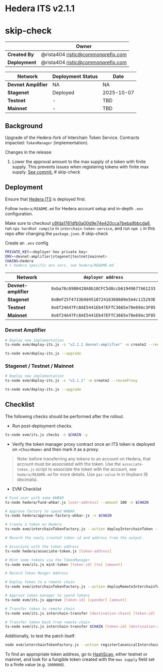 # Hedera ITS v2.1.1
# skip-check

|                | **Owner**                                 |
| -------------- | ----------------------------------------- |
| **Created By** | @rista404 <ristic@commonprefix.com> |
| **Deployment** | @rista404 <ristic@commonprefix.com> |

| **Network**          | **Deployment Status** | **Date**    |
| -------------------- | --------------------- | ----------- |
| **Devnet Amplifier** | NA                    | NA          |
| **Stagenet**         | Deployed              | 2025-10-07  |
| **Testnet**          | -                     | TBD         |
| **Mainnet**          | -                     | TBD         |

## Background

Upgrade of the Hedera-fork of Interchain Token Service. Contracts impacted: `TokenManager` (implementation).

Changes in the release:

1. Lower the approval amount to the max supply of a token with finite supply. This prevents issues when registering tokens with finite max supply. [See commit.](https://github.com/commonprefix/interchain-token-service/commit/c6fda1781dfb0a00d9e74e420cca7beba9bbcda8) # skip-check

## Deployment

Ensure that [Hedera ITS](./2025-07-Hedera-ITS-v2.1.0) is deployed first.

Follow `hedera/README.md` for Hedera account setup and in-depth `.env` configuration.

Make sure to checkout [c6fda1781dfb0a00d9e74e420cca7beba9bbcda8](https://github.com/commonprefix/interchain-token-service/commit/c6fda1781dfb0a00d9e74e420cca7beba9bbcda8), run `npx hardhat compile` in `interchain-token-service`, and run `npm i` in this repo after changing the `package.json`. # skip-check

Create an `.env` config

```sh
PRIVATE_KEY=<deployer hex private key>
ENV=<devnet-amplifier|stagenet|testnet|mainnet>
CHAINS=hedera
# + hedera specific env vars, see hedera/README.md
```

| Network              | `deployer address`                           |
| -------------------- | -------------------------------------------- |
| **Devnet-amplifier** | `0xba76c6980428A0b10CFC5d8ccb61949677A61233` |
| **Stagenet**         | `0xBeF25f4733b9d451072416360609e5A4c115293E` |
| **Testnet**          | `0x6f24A47Fc8AE5441Eb47EFfC3665e70e69Ac3F05` |
| **Mainnet**          | `0x6f24A47Fc8AE5441Eb47EFfC3665e70e69Ac3F05` |

### Devnet Amplifier

```bash
# Deploy new implementation
ts-node evm/deploy-its.js -s "v2.1.1 devnet-amplifier" -m create2 --reuseProxy

ts-node evm/deploy-its.js --upgrade
```

### Stagenet / Testnet / Mainnet

```bash
# Deploy new implementation
ts-node evm/deploy-its.js -s "v2.1.1" -m create2 --reuseProxy

ts-node evm/deploy-its.js --upgrade
```


## Checklist

The following checks should be performed after the rollout.

- Run post-deployment checks.

```bash
ts-node evm/its.js checks -n $CHAIN -y
```

- Verify the token manager proxy contract once an ITS token is deployed on `<ChainName>` and then mark it as a proxy.

> Note: before transferring any tokens to an account on Hedera, that account must be associated with the token. Use the `associate-token.js` script to associate the token with the account, see `hedera/README.md` for more details. Use `gas-value` in in tinybars (8 decimals). 

- EVM Checklist

```bash
# Fund user with some WHBAR
ts-node hedera/fund-whbar.js [user-address] --amount 100 -n $CHAIN

# Approve factory to spend WHBAR
ts-node hedera/approve-factory-whbar.js -n $CHAIN

# Create a token on Hedera
ts-node evm/interchainTokenFactory.js --action deployInterchainToken --minter [minter-address] --name "test" --symbol "TST" --decimals 6 --salt "salt1234" --initialSupply 0 -n $CHAIN --gasValue [gas-value]

# Record the newly created token id and address from the output.

# Associate with the token address
ts-node hedera/associate-token.js [token-address]

# Mint some tokens via the TokenManager
ts-node evm/its.js mint-token [token-id] [to] [amount]

# Record Token Manger Address

# Deploy token to a remote chain
ts-node evm/interchainTokenFactory.js --action deployRemoteInterchainToken --destinationChain [destination-chain] --salt "salt1234" --gasValue [gas-value] -y

# Approve token manager to spend tokens
ts-node evm/its.js approve [token-id] [spender] [amount] 

# Transfer token to remote chain
ts-node evm/its.js interchain-transfer [destination-chain] [token-id] [recipient] 1 --gasValue [gas-value]

# Transfer token back from remote chain
ts-node evm/its.js interchain-transfer $CHAIN [token-id] [destination-address] 1 --gasValue [gas-value] -n [destination-chain]
```

Additionally, to test the patch itself:

```bash
node evm/interchainTokenFactory.js --action registerCanonicalInterchainToken -n $CHAIN --tokenAddress [token-address]
```

To find an appropriate token address, go to [HashScan](https://hashscan.io/), either testnet or mainnet, and look for a fungible token created with the `max supply` field set to a finite value (e.g. `1000000`).
